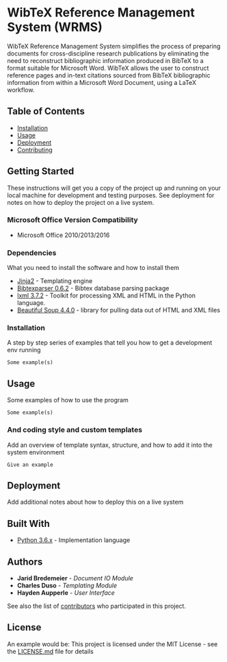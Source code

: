 # WibTeX Reference Management System (WRMS)
WibTeX Reference Management System simplifies the process of preparing documents for cross-discipline research publications by eliminating the need to reconstruct bibliographic information produced in BibTeX to a format suitable for Microsoft Word. WibTeX allows the user to construct reference pages and in-text citations sourced from BibTeX bibliographic information from within a Microsoft Word Document, using a LaTeX workflow.

## Table of Contents
- [Installation](#installation)
- [Usage](#usage)
- [Deployment](#deployment)
- [Contributing](#contributing)

## Getting Started
These instructions will get you a copy of the project up and running on your local machine for development and testing purposes. See deployment for notes on how to deploy the project on a live system.

### Microsoft Office Version Compatibility
* Microsoft Office 2010/2013/2016

### Dependencies
What you need to install the software and how to install them
* [Jinja2](http://jinja.pocoo.org/docs/2.9/) - Templating engine
* [Bibtexparser 0.6.2](https://pypi.python.org/pypi/bibtexparser) - Bibtex database parsing package
* [lxml 3.7.2](http://lxml.de/) - Toolkit for processing XML and HTML in the Python language.
* [Beautiful Soup 4.4.0](https://www.crummy.com/software/BeautifulSoup/bs4/doc/) - library for pulling data out of HTML and XML files

### Installation
A step by step series of examples that tell you how to get a development env running

```
Some example(s)
```

## Usage
Some examples of how to use the program
```
Some example(s)
```

### And coding style and custom templates
Add an overview of template syntax, structure, and how to add it into the system environment 
```
Give an example
```

## Deployment
Add additional notes about how to deploy this on a live system

## Built With
* [Python 3.6.x](https://www.python.org/) - Implementation language

## Authors
* **Jarid Bredemeier** - *Document IO Module*
* **Charles Duso** - *Templating Module*
* **Hayden Aupperle** - *User Interface*

See also the list of [contributors](https://github.com/jbredeme/Wibtex/graphs/contributors) who participated in this project.

## License
An example would be: This project is licensed under the MIT License - see the [LICENSE.md](LICENSE.md) file for details
